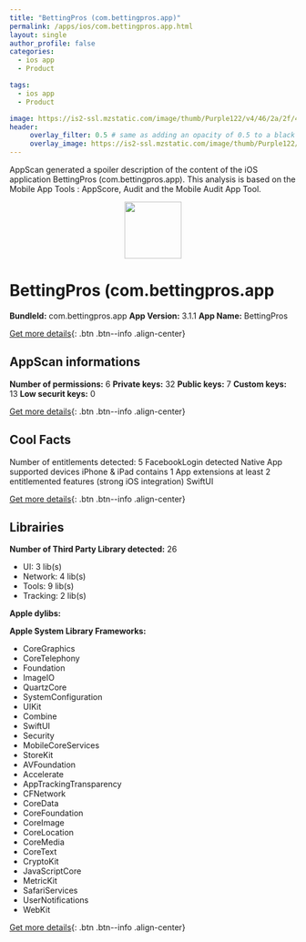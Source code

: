 ```yaml
---
title: "BettingPros (com.bettingpros.app)"
permalink: /apps/ios/com.bettingpros.app.html
layout: single
author_profile: false
categories: 
  - ios app 
  - Product 

tags: 
  - ios app 
  - Product 

image: https://is2-ssl.mzstatic.com/image/thumb/Purple122/v4/46/2a/2f/462a2fa9-b820-fb6f-d0e8-c47c68203b50/AppIcon-0-1x_U007emarketing-0-7-0-85-220.png/512x512bb.jpg
header: 
     overlay_filter: 0.5 # same as adding an opacity of 0.5 to a black background
     overlay_image: https://is2-ssl.mzstatic.com/image/thumb/Purple122/v4/46/2a/2f/462a2fa9-b820-fb6f-d0e8-c47c68203b50/AppIcon-0-1x_U007emarketing-0-7-0-85-220.png/512x512bb.jpg
---
```

AppScan generated a spoiler description of the content of the iOS application BettingPros (com.bettingpros.app). This analysis is based on the Mobile App Tools : AppScore, Audit and the Mobile Audit App Tool.

  
  
<div style="text-align: center;"><img src="https://is2-ssl.mzstatic.com/image/thumb/Purple122/v4/46/2a/2f/462a2fa9-b820-fb6f-d0e8-c47c68203b50/AppIcon-0-1x_U007emarketing-0-7-0-85-220.png/512x512bb.jpg" width="100" height="100"></div>  
  
# BettingPros (com.bettingpros.app

**BundleId:** com.bettingpros.app
**App Version:** 3.1.1
**App Name:** BettingPros


[Get more details](/pricing.html){: .btn .btn--info .align-center}  
  
## AppScan informations 

**Number of permissions:** 6
**Private keys:** 32
**Public keys:** 7
**Custom keys:** 13
**Low securit keys:** 0
  
[Get more details](/pricing.html){: .btn .btn--info .align-center}

## Cool Facts

Number of entitlements detected: 5
FacebookLogin detected
Native App
supported devices iPhone & iPad
contains 1 App extensions
at least 2 entitlemented features (strong iOS integration)
SwiftUI
  
[Get more details](/pricing.html){: .btn .btn--info .align-center}

## Librairies 
**Number of Third Party Library detected:** 26
- UI: 3 lib(s)
- Network: 4 lib(s)
- Tools: 9 lib(s)
- Tracking: 2 lib(s)

**Apple dylibs:**


**Apple System Library Frameworks:**
- CoreGraphics
- CoreTelephony
- Foundation
- ImageIO
- QuartzCore
- SystemConfiguration
- UIKit
- Combine
- SwiftUI
- Security
- MobileCoreServices
- StoreKit
- AVFoundation
- Accelerate
- AppTrackingTransparency
- CFNetwork
- CoreData
- CoreFoundation
- CoreImage
- CoreLocation
- CoreMedia
- CoreText
- CryptoKit
- JavaScriptCore
- MetricKit
- SafariServices
- UserNotifications
- WebKit


  
[Get more details](/pricing.html){: .btn .btn--info .align-center}

